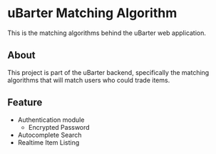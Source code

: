 # uBarter Matching Algorithm

This is the matching algorithms behind the uBarter web application.

## About

This project is part of the uBarter backend, specifically the matching algorithms that will match users who could trade items.

## Feature
+ Authentication module
  + Encrypted Password
+ Autocomplete Search
+ Realtime Item Listing
